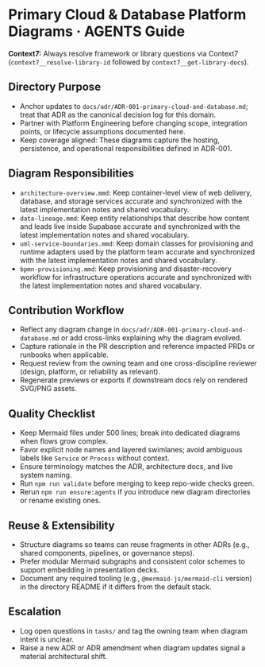 # Primary Cloud & Database Platform Diagrams · AGENTS Guide

**Context7:** Always resolve framework or library questions via Context7 (`context7__resolve-library-id` followed by `context7__get-library-docs`).
## Directory Purpose
- Anchor updates to `docs/adr/ADR-001-primary-cloud-and-database.md`; treat that ADR as the canonical decision log for this domain.
- Partner with Platform Engineering before changing scope, integration points, or lifecycle assumptions documented here.
- Keep coverage aligned: These diagrams capture the hosting, persistence, and operational responsibilities defined in ADR-001.

## Diagram Responsibilities
- `architecture-overview.mmd`: Keep container-level view of web delivery, database, and storage services accurate and synchronized with the latest implementation notes and shared vocabulary.
- `data-lineage.mmd`: Keep entity relationships that describe how content and leads live inside Supabase accurate and synchronized with the latest implementation notes and shared vocabulary.
- `uml-service-boundaries.mmd`: Keep domain classes for provisioning and runtime adapters used by the platform team accurate and synchronized with the latest implementation notes and shared vocabulary.
- `bpmn-provisioning.mmd`: Keep provisioning and disaster-recovery workflow for infrastructure operations accurate and synchronized with the latest implementation notes and shared vocabulary.

## Contribution Workflow
- Reflect any diagram change in `docs/adr/ADR-001-primary-cloud-and-database.md` or add cross-links explaining why the diagram evolved.
- Capture rationale in the PR description and reference impacted PRDs or runbooks when applicable.
- Request review from the owning team and one cross-discipline reviewer (design, platform, or reliability as relevant).
- Regenerate previews or exports if downstream docs rely on rendered SVG/PNG assets.

## Quality Checklist
- Keep Mermaid files under 500 lines; break into dedicated diagrams when flows grow complex.
- Favor explicit node names and layered swimlanes; avoid ambiguous labels like `Service` or `Process` without context.
- Ensure terminology matches the ADR, architecture docs, and live system naming.
- Run `npm run validate` before merging to keep repo-wide checks green.
- Rerun `npm run ensure:agents` if you introduce new diagram directories or rename existing ones.

## Reuse & Extensibility
- Structure diagrams so teams can reuse fragments in other ADRs (e.g., shared components, pipelines, or governance steps).
- Prefer modular Mermaid subgraphs and consistent color schemes to support embedding in presentation decks.
- Document any required tooling (e.g., `@mermaid-js/mermaid-cli` version) in the directory README if it differs from the default stack.

## Escalation
- Log open questions in `tasks/` and tag the owning team when diagram intent is unclear.
- Raise a new ADR or ADR amendment when diagram updates signal a material architectural shift.
